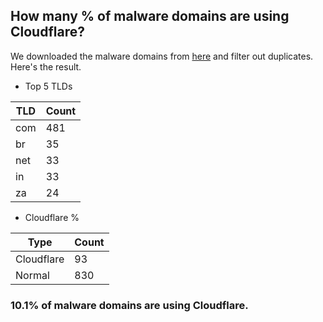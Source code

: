 ## How many % of malware domains are using Cloudflare?


We downloaded the malware domains from [here](https://urlhaus.abuse.ch) and filter out duplicates.
Here's the result.


[//]: # (start replacement)


- Top 5 TLDs

| TLD | Count |
| --- | --- |
| com | 481 |
| br | 35 |
| net | 33 |
| in | 33 |
| za | 24 |


- Cloudflare %

| Type | Count |
| --- | --- |
| Cloudflare | 93 |
| Normal | 830 |


### 10.1% of malware domains are using Cloudflare.